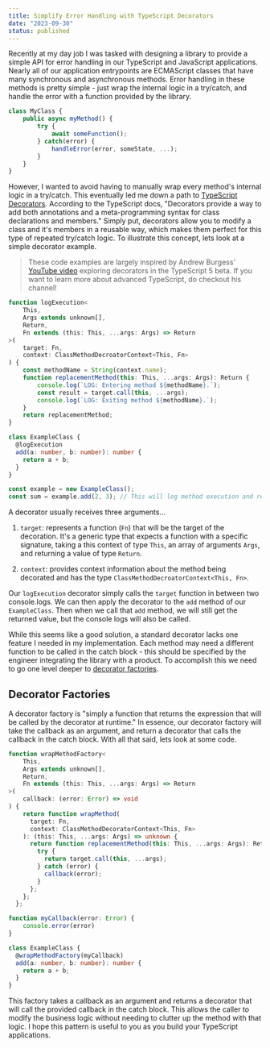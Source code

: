```yaml
---
title: Simplify Error Handling with TypeScript Decorators
date: "2023-09-30"
status: published 
---
```


Recently at my day job I was tasked with designing a library to provide a
simple API for error handling in our TypeScript and JavaScript applications.
Nearly all of our application entrypoints are ECMAScript classes that have many
synchronous and asynchronous methods. Error handling in these methods is pretty
simple - just wrap the internal logic in a try/catch, and handle the error with
a function provided by the library. 

```typescript
class MyClass {
    public async myMethod() {
        try {
            await someFunction();
        } catch(error) {
            handleError(error, someState, ...);
        }
    }
}
```

However, I wanted to avoid having to manually wrap every method's internal logic in a try/catch.
This eventually led me down a path to [TypeScript Decorators](https://www.typescriptlang.org/docs/handbook/decorators.html). 
According to the TypeScript docs, "Decorators provide a way to add both annotations and a meta-programming syntax for class declarations and members." Simply put, decorators allow you to modify a class and it's members in a reusable way, which makes 
them perfect for this type of repeated try/catch logic. To illustrate this
concept, lets look at a simple decorator example.

> These code examples are largely inspired by Andrew Burgess' [YouTube video](https://www.youtube.com/watch?v=_1mQ_A7fq-g&pp=ygUVdHlwZXNjcmlwdCBkZWNvcmF0b3Jz)
> exploring decorators in the TypeScript 5 beta. If you want to learn more about
> advanced TypeScript, do checkout his channel!

```typescript
function logExecution<
    This,
    Args extends unknown[],
    Return,
    Fn extends (this: This, ...args: Args) => Return
>(
    target: Fn,
    context: ClassMethodDecroatorContext<This, Fn>
) {
    const methodName = String(context.name);
    function replacementMethod(this: This, ...args: Args): Return {
        console.log(`LOG: Entering method ${methodName}.`);
        const result = target.call(this, ...args);
        console.log(`LOG: Exiting method ${methodName}.`);
    }
    return replacementMethod;
}

class ExampleClass {
  @logExecution
  add(a: number, b: number): number {
    return a + b;
  }
}

const example = new ExampleClass();
const sum = example.add(2, 3); // This will log method execution and return 5.
```

A decorator usually receives three arguments...
1. `target`: represents a function (`Fn`) that will be the target of the decoration. It's a generic type that expects a function with a specific signature, taking a this context of type `This`, an array of arguments `Args`, and returning a value of type `Return`.

2. `context`: provides context information about the method being decorated and
   has the type `ClassMethodDecroatorContext<This, Fn>`. 

Our `logExecution` decorator simply calls the `target` function in between two console.logs. We can then apply the decorator to the `add` method of our `ExampleClass`. Then when we call that `add` method, we will still
get the returned value, but the console logs will also be called.

While this seems like a good solution, a standard decorator lacks one feature
I needed in my implementation. Each method may need a different function to be
called in the catch block - this should be specified by the engineer integrating the library with
a product. To accomplish this we need to go one level deeper to [decorator factories](https://www.typescriptlang.org/docs/handbook/decorators.html#decorator-factories).

## Decorator Factories

A decorator factory is "simply a function that returns the expression that will be called by the decorator at runtime." 
In essence, our decorator factory will take the callback as an argument, and
return a decorator that calls the callback in the catch block. With all that
said, lets look at some code. 

```typescript
function wrapMethodFactory<
    This,
    Args extends unknown[], 
    Return, 
    Fn extends (this: This, ...args: Args) => Return
>(
    callback: (error: Error) => void
) {
    return function wrapMethod(
      target: Fn,
      context: ClassMethodDecoratorContext<This, Fn>
    ): (this: This, ...args: Args) => unknown {
      return function replacementMethod(this: This, ...args: Args): Return | Promise<void> | void {
        try {
          return target.call(this, ...args);
        } catch (error) {
          callback(error);
        }
      };
    };
  };

function myCallback(error: Error) {
    console.error(error)
}

class ExampleClass {
  @wrapMethodFactory(myCallback)
  add(a: number, b: number): number {
    return a + b;
  }
}
```

This factory takes a callback as an argument and returns a decorator that will
call the provided callback in the catch block. This allows the caller to modify
the business logic without needing to clutter up the method with that logic. I
hope this pattern is useful to you as you build your TypeScript applications.
